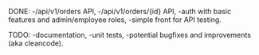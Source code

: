 
DONE:
-/api/v1/orders API,
-/api/v1/orders/{id} API,
-auth with basic features and admin/employee roles,
-simple front for API testing.

TODO:
-documentation,
-unit tests,
-potential bugfixes and improvements (aka cleancode).
